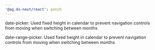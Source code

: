 ```yaml
---
'@ag.ds-next/react': patch
---
```


date-picker: Used fixed height in calendar to prevent navigation controls from moving when switching between months

date-range-picker: Used fixed height in calendar to prevent navigation controls from moving when switching between months
